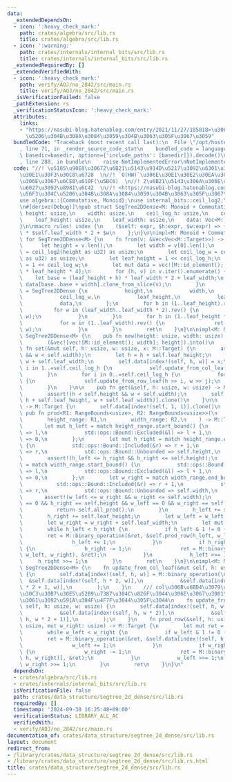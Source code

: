 ```yaml
---
data:
  _extendedDependsOn:
  - icon: ':heavy_check_mark:'
    path: crates/algebra/src/lib.rs
    title: crates/algebra/src/lib.rs
  - icon: ':warning:'
    path: crates/internals/internal_bits/src/lib.rs
    title: crates/internals/internal_bits/src/lib.rs
  _extendedRequiredBy: []
  _extendedVerifiedWith:
  - icon: ':heavy_check_mark:'
    path: verify/AOJ/no_2842/src/main.rs
    title: verify/AOJ/no_2842/src/main.rs
  _isVerificationFailed: false
  _pathExtension: rs
  _verificationStatusIcon: ':heavy_check_mark:'
  attributes:
    links:
    - "https://nasubi-blog.hatenablog.com/entry/2021/11/27/185818>\u306E\u56F3\u304C\
      \u5206\u304B\u308A\u3084\u3059\u304B\u3063\u305F\u3067\u3059"
  bundledCode: "Traceback (most recent call last):\n  File \"/opt/hostedtoolcache/Python/3.10.15/x64/lib/python3.10/site-packages/onlinejudge_verify/documentation/build.py\"\
    , line 71, in _render_source_code_stat\n    bundled_code = language.bundle(stat.path,\
    \ basedir=basedir, options={'include_paths': [basedir]}).decode()\n  File \"/opt/hostedtoolcache/Python/3.10.15/x64/lib/python3.10/site-packages/onlinejudge_verify/languages/rust.py\"\
    , line 288, in bundle\n    raise NotImplementedError\nNotImplementedError\n"
  code: "//! \u5185\u90E8\u30672\u6B21\u5143\u914D\u5217\u3092\u6301\u3064\u30BB\u30B0\
    \u30E1\u30F3\u30C8\u6728  \n//! `O(HW)`\u306E\u30E1\u30E2\u30EA\u3092\u4F7F\u3046\
    \u306E\u3067\u6CE8\u610F(\u5BC6)  \n//! 2\u6B21\u5143\u306A\u306E\u3067\u53EF\u63DB\
    \u6027\u3092\u8981\u6C42  \n//! <https://nasubi-blog.hatenablog.com/entry/2021/11/27/185818>\u306E\
    \u56F3\u304C\u5206\u304B\u308A\u3084\u3059\u304B\u3063\u305F\u3067\u3059  \n\n\
    use algebra::{Commutative, Monoid};\nuse internal_bits::ceil_log2;\nuse std::ops::RangeBounds;\n\
    \n#[derive(Debug)]\npub struct SegTree2DDense<M: Monoid + Commutative> {\n   \
    \ height: usize,\n    width: usize,\n    ceil_log_h: usize,\n    ceil_log_w: usize,\n\
    \    leaf_height: usize,\n    leaf_width: usize,\n    data: Vec<M::Target>,\n\
    }\n\nmacro_rules! index {\n    ($self: expr, $h:expr, $w:expr) => {\n        $h\
    \ * $self.leaf_width * 2 + $w\n    };\n}\n\nimpl<M: Monoid + Commutative> From<&Vec<Vec<M::Target>>>\
    \ for SegTree2DDense<M> {\n    fn from(v: &Vec<Vec<M::Target>>) -> Self {\n  \
    \      let height = v.len();\n        let width = v[0].len();\n        let ceil_log_h\
    \ = ceil_log2(height as u32) as usize;\n        let ceil_log_w = ceil_log2(width\
    \ as u32) as usize;\n        let leaf_height = 1 << ceil_log_h;\n        let leaf_width\
    \ = 1 << ceil_log_w;\n        let mut data = vec![M::id_element(); leaf_width\
    \ * leaf_height * 4];\n        for (h, v) in v.iter().enumerate() {\n        \
    \    let base = (leaf_height + h) * leaf_width * 2 + leaf_width;\n           \
    \ data[base..base + width].clone_from_slice(v);\n        }\n        let mut ret\
    \ = SegTree2DDense {\n            height,\n            width,\n            ceil_log_h,\n\
    \            ceil_log_w,\n            leaf_height,\n            leaf_width,\n\
    \            data,\n        };\n        for h in (1..leaf_height).rev() {\n  \
    \          for w in (leaf_width..leaf_width * 2).rev() {\n                ret.update_from_col_leaf(h,\
    \ w);\n            }\n        }\n        for h in (1..leaf_height * 2).rev() {\n\
    \            for w in (1..leaf_width).rev() {\n                ret.update_from_row_leaf(h,\
    \ w);\n            }\n        }\n        ret\n    }\n}\n\nimpl<M: Monoid + Commutative>\
    \ SegTree2DDense<M> {\n    pub fn new(height: usize, width: usize) -> Self {\n\
    \        (&vec![vec![M::id_element(); width]; height]).into()\n    }\n\n    pub\
    \ fn set(&mut self, h: usize, w: usize, x: M::Target) {\n        assert!(h < self.height\
    \ && w < self.width);\n        let h = h + self.leaf_height;\n        let w =\
    \ w + self.leaf_width;\n        self.data[index!(self, h, w)] = x;\n        for\
    \ i in 1..=self.ceil_log_h {\n            self.update_from_col_leaf(h >> i, w);\n\
    \        }\n        for i in 0..=self.ceil_log_h {\n            for j in 1..=self.ceil_log_w\
    \ {\n                self.update_from_row_leaf(h >> i, w >> j);\n            }\n\
    \        }\n    }\n\n    pub fn get(&self, h: usize, w: usize) -> M::Target {\n\
    \        assert!(h < self.height && w < self.width);\n        self.data[index!(self,\
    \ h + self.leaf_height, w + self.leaf_width)].clone()\n    }\n\n    pub fn all_prod(&self)\
    \ -> M::Target {\n        self.data[index!(self, 1, 1)].clone()\n    }\n\n   \
    \ pub fn prod<R1: RangeBounds<usize>, R2: RangeBounds<usize>>(\n        &self,\n\
    \        height_range: R1,\n        width_range: R2,\n    ) -> M::Target {\n \
    \       let mut h_left = match height_range.start_bound() {\n            std::ops::Bound::Included(&l)\
    \ => l,\n            std::ops::Bound::Excluded(&l) => l + 1,\n            std::ops::Bound::Unbounded\
    \ => 0,\n        };\n        let mut h_right = match height_range.end_bound()\
    \ {\n            std::ops::Bound::Included(&r) => r + 1,\n            std::ops::Bound::Excluded(&r)\
    \ => r,\n            std::ops::Bound::Unbounded => self.height,\n        };\n\
    \        assert!(h_left <= h_right && h_right <= self.height);\n        let w_left\
    \ = match width_range.start_bound() {\n            std::ops::Bound::Included(&l)\
    \ => l,\n            std::ops::Bound::Excluded(&l) => l + 1,\n            std::ops::Bound::Unbounded\
    \ => 0,\n        };\n        let w_right = match width_range.end_bound() {\n \
    \           std::ops::Bound::Included(&r) => r + 1,\n            std::ops::Bound::Excluded(&r)\
    \ => r,\n            std::ops::Bound::Unbounded => self.width,\n        };\n \
    \       assert!(w_left <= w_right && w_right <= self.width);\n        if h_left\
    \ == 0 && h_right == self.height && w_left == 0 && w_right == self.width {\n \
    \           return self.all_prod();\n        }\n        h_left += self.leaf_height;\n\
    \        h_right += self.leaf_height;\n        let w_left = w_left + self.leaf_width;\n\
    \        let w_right = w_right + self.leaf_width;\n        let mut ret = M::id_element();\n\
    \        while h_left < h_right {\n            if h_left & 1 != 0 {\n        \
    \        ret = M::binary_operation(&ret, &self.prod_row(h_left, w_left, w_right));\n\
    \                h_left += 1;\n            }\n            if h_right & 1 != 0\
    \ {\n                h_right -= 1;\n                ret = M::binary_operation(&self.prod_row(h_right,\
    \ w_left, w_right), &ret);\n            }\n            h_left >>= 1;\n       \
    \     h_right >>= 1;\n        }\n        ret\n    }\n}\n\nimpl<M: Monoid + Commutative>\
    \ SegTree2DDense<M> {\n    fn update_from_col_leaf(&mut self, h: usize, w: usize)\
    \ {\n        self.data[index!(self, h, w)] = M::binary_operation(\n          \
    \  &self.data[index!(self, h * 2, w)],\n            &self.data[index!(self, h\
    \ * 2 + 1, w)],\n        );\n    }\n    /// col\u306B\u6BD4\u3079\u3066\u30AD\u30E3\
    \u30C3\u30B7\u30E5\u52B9\u7387\u304C\u826F\u3044\u306E\u3067\u3001\u3053\u3063\
    \u3061\u3092\u591A\u304F\u4F7F\u3044\u305F\u3044\n    fn update_from_row_leaf(&mut\
    \ self, h: usize, w: usize) {\n        self.data[index!(self, h, w)] = M::binary_operation(\n\
    \            &self.data[index!(self, h, w * 2)],\n            &self.data[index!(self,\
    \ h, w * 2 + 1)],\n        );\n    }\n    fn prod_row(&self, h: usize, mut w_left:\
    \ usize, mut w_right: usize) -> M::Target {\n        let mut ret = M::id_element();\n\
    \        while w_left < w_right {\n            if w_left & 1 != 0 {\n        \
    \        ret = M::binary_operation(&ret, &self.data[index!(self, h, w_left)]);\n\
    \                w_left += 1;\n            }\n            if w_right & 1 != 0\
    \ {\n                w_right -= 1;\n                ret = M::binary_operation(&self.data[index!(self,\
    \ h, w_right)], &ret);\n            }\n            w_left >>= 1;\n           \
    \ w_right >>= 1;\n        }\n        ret\n    }\n}\n"
  dependsOn:
  - crates/algebra/src/lib.rs
  - crates/internals/internal_bits/src/lib.rs
  isVerificationFile: false
  path: crates/data_structure/segtree_2d_dense/src/lib.rs
  requiredBy: []
  timestamp: '2024-09-30 16:25:48+09:00'
  verificationStatus: LIBRARY_ALL_AC
  verifiedWith:
  - verify/AOJ/no_2842/src/main.rs
documentation_of: crates/data_structure/segtree_2d_dense/src/lib.rs
layout: document
redirect_from:
- /library/crates/data_structure/segtree_2d_dense/src/lib.rs
- /library/crates/data_structure/segtree_2d_dense/src/lib.rs.html
title: crates/data_structure/segtree_2d_dense/src/lib.rs
---
```

